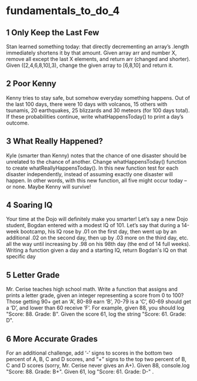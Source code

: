 # fundamentals_to_do_4

## 1 Only Keep the Last Few

Stan learned something today: that directly decrementing an array’s .length immediately shortens it by that amount. Given array arr and number X, remove all except the last X elements, and return arr (changed and shorter). Given ([2,4,6,8,10],3), change the given array to [6,8,10] and return it.

  

## 2 Poor Kenny

Kenny tries to stay safe, but somehow everyday something happens. Out of the last 100 days, there were 10 days with volcanos, 15 others with tsunamis, 20 earthquakes, 25 blizzards and 30 meteors (for 100 days total). If these probabilities continue, write whatHappensToday() to print a day’s outcome.



## 3 What Really Happened?

Kyle (smarter than Kenny) notes that the chance of one disaster should be unrelated to the chance of another. Change whatHappensToday() function to create whatReallyHappensToday(). In this new function test for each disaster independently, instead of assuming exactly one disaster will happen. In other words, with this new function, all five might occur today – or none. Maybe Kenny will survive!

 

## 4 Soaring IQ

Your time at the Dojo will definitely make you smarter! Let’s say a new Dojo student, Bogdan entered with a modest IQ of 101. Let’s say that during a 14-week bootcamp, his IQ rose by .01 on the first day, then went up by an additional .02 on the second day, then up by .03 more on the third day, etc. all the way until increasing by .98 on his 98th day (the end of 14 full weeks). Writing a function given a day and a starting IQ, return Bogdan's IQ on that specific day

 

## 5 Letter Grade

Mr. Cerise teaches high school math. Write a function that assigns and prints a letter grade, given an integer representing a score from 0 to 100? Those getting 90+ get an ‘A’, 80-89 earn ‘B’, 70-79 is a ‘C’, 60-69 should get a ‘D’, and lower than 60 receive ‘F’. For example, given 88, you should log "Score: 88. Grade: B". Given the score 61, log the string "Score: 61. Grade: D".

 

## 6 More Accurate Grades

For an additional challenge, add ‘-’ signs to scores in the bottom two percent of A, B, C and D scores, and “+” signs to the top two percent of B, C and D scores (sorry, Mr. Cerise never gives an A+). Given 88, console.log "Score: 88. Grade: B+". Given 61, log "Score: 61. Grade: D-" .
